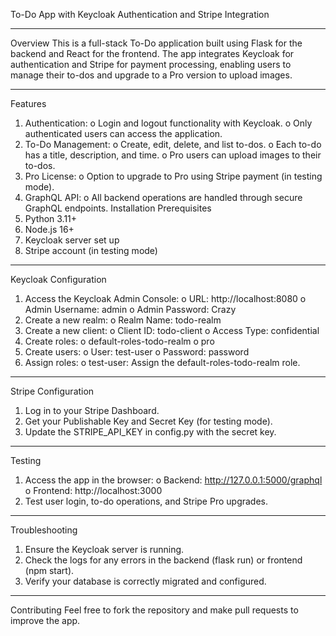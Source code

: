 To-Do App with Keycloak Authentication and Stripe Integration
_____________________________________________________________
Overview
This is a full-stack To-Do application built using Flask for the backend and React for the frontend. The app integrates Keycloak for authentication and Stripe for payment processing, enabling users to manage their to-dos and upgrade to a Pro version to upload images.
_____________________________________________________________
Features
1.	Authentication:
o	Login and logout functionality with Keycloak.
o	Only authenticated users can access the application.
2.	To-Do Management:
o	Create, edit, delete, and list to-dos.
o	Each to-do has a title, description, and time.
o	Pro users can upload images to their to-dos.
3.	Pro License:
o	Option to upgrade to Pro using Stripe payment (in testing mode).
4.	GraphQL API:
o	All backend operations are handled through secure GraphQL endpoints.
Installation
Prerequisites
1.	Python 3.11+
2.	Node.js 16+
3.	Keycloak server set up
4.	Stripe account (in testing mode)
________________________________________
Keycloak Configuration
1.	Access the Keycloak Admin Console:
o	URL: http://localhost:8080
o	Admin Username: admin
o	Admin Password: Crazy
2.	Create a new realm:
o	Realm Name: todo-realm
3.	Create a new client:
o	Client ID: todo-client
o	Access Type: confidential
4.	Create roles:
o	default-roles-todo-realm
o	pro
5.	Create users:
o	User: test-user
o	Password: password
6.	Assign roles:
o	test-user: Assign the default-roles-todo-realm role.
________________________________________
Stripe Configuration
1.	Log in to your Stripe Dashboard.
2.	Get your Publishable Key and Secret Key (for testing mode).
3.	Update the STRIPE_API_KEY in config.py with the secret key.
________________________________________
Testing
1.	Access the app in the browser:
o	Backend: http://127.0.0.1:5000/graphql
o	Frontend: http://localhost:3000
2.	Test user login, to-do operations, and Stripe Pro upgrades.
________________________________________
Troubleshooting
1.	Ensure the Keycloak server is running.
2.	Check the logs for any errors in the backend (flask run) or frontend (npm start).
3.	Verify your database is correctly migrated and configured.
________________________________________
Contributing
Feel free to fork the repository and make pull requests to improve the app.


